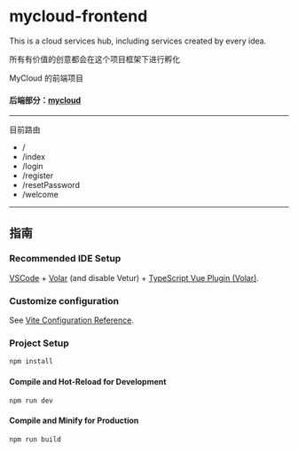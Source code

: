 # mycloud-frontend

This is a cloud services hub, including services created by every idea.

所有有价值的创意都会在这个项目框架下进行孵化

MyCloud 的前端项目

#### 后端部分：[mycloud](https://github.com/lookoutldz/mycloud)

----
目前路由
* / 
* /index 
* /login 
* /register 
* /resetPassword 
* /welcome

----

## 指南

### Recommended IDE Setup

[VSCode](https://code.visualstudio.com/) + [Volar](https://marketplace.visualstudio.com/items?itemName=Vue.volar) (and disable Vetur) + [TypeScript Vue Plugin (Volar)](https://marketplace.visualstudio.com/items?itemName=Vue.vscode-typescript-vue-plugin).

### Customize configuration

See [Vite Configuration Reference](https://vitejs.dev/config/).

### Project Setup

```sh
npm install
```

#### Compile and Hot-Reload for Development

```sh
npm run dev
```

#### Compile and Minify for Production

```sh
npm run build
```
